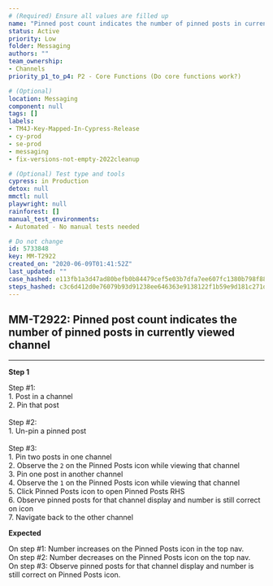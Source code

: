 ```yaml
---
# (Required) Ensure all values are filled up
name: "Pinned post count indicates the number of pinned posts in currently viewed channel"
status: Active
priority: Low
folder: Messaging
authors: ""
team_ownership: 
- Channels
priority_p1_to_p4: P2 - Core Functions (Do core functions work?)

# (Optional)
location: Messaging
component: null
tags: []
labels: 
- TM4J-Key-Mapped-In-Cypress-Release
- cy-prod
- se-prod
- messaging
- fix-versions-not-empty-2022cleanup

# (Optional) Test type and tools
cypress: in Production
detox: null
mmctl: null
playwright: null
rainforest: []
manual_test_environments: 
- Automated - No manual tests needed

# Do not change
id: 5733848
key: MM-T2922
created_on: "2020-06-09T01:41:52Z"
last_updated: ""
case_hashed: e113fb1a3d47ad80befb0b84479cef5e03b7dfa7ee607fc1380b798f88c239bd3740a08dd01e4cca838cfac5ae51c79d
steps_hashed: c3c6d412d0e76079b93d91238ee646363e9138122f1b59e9d181c271db50b3842f5a16a13b730293ea33663775d3fcec
---
```


<!-- (Auto-generated) Based on frontmatter's "key" and "name" -->

## MM-T2922: Pinned post count indicates the number of pinned posts in currently viewed channel

---

**Step 1**

Step #1:\
1\. Post in a channel\
2\. Pin that post\
\
Step #2:\
1\. Un-pin a pinned post\
\
Step #3:\
1\. Pin two posts in one channel\
2\. Observe the `2` on the Pinned Posts icon while viewing that channel\
3\. Pin one post in another channel\
4\. Observe the `1` on the Pinned Posts icon while viewing that channel\
5\. Click Pinned Posts icon to open Pinned Posts RHS\
6\. Observe pinned posts for that channel display and number is still correct on icon\
7\. Navigate back to the other channel

**Expected**

On step #1: Number increases on the Pinned Posts icon in the top nav.\
On step #2: Number decreases on the Pinned Posts icon on the top nav.\
On step #3: Observe pinned posts for that channel display and number is still correct on Pinned Posts icon.
